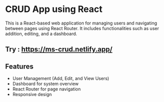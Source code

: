 # CRUD App using React

This is a React-based web application for managing users and navigating between pages using React Router. It includes functionalities such as user addition, editing, and a dashboard.
## Try : https://ms-crud.netlify.app/

## Features
- User Management (Add, Edit, and View Users)
- Dashboard for system overview
- React Router for page navigation
- Responsive design
